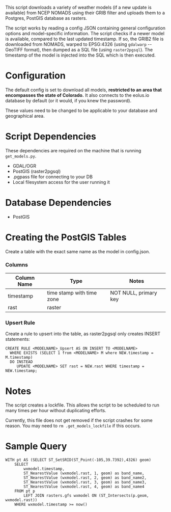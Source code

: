 This script downloads a variety of weather models (if a new update is available) from NCEP NOMADS using their GRIB filter and uploads them to a Postgres, PostGIS database as rasters.

The script works by reading a config JSON containing general configuration options and model-specific information.  The script checks if a newer model is available, compared to the last updated timestamp.  If so, the GRIB2 file is downloaded from NOMADS, warped to EPSG:4326 (using `gdalwarp` -- GeoTIFF format), then dumped as a SQL file (using `raster2pgsql`).  The timestamp of the model is injected into the SQL which is then executed.

# Configuration
The default config is set to download all models, **restricted to an area that encompasses the state of Colorado.**  It also connects to the eolus.io database by default (or it would, if you knew the password).

These values need to be changed to be applicable to your database and geographical area.

# Script Dependencies
These dependencies are required on the machine that is running `get_models.py`.

 * GDAL/OGR
 * PostGIS (raster2pgsql)
 * .pgpass file for connecting to your DB
 * Local filesystem access for the user running it

# Database Dependencies
 * PostGIS

# Creating the PostGIS Tables
Create a table with the exact same name as the model in config.json.

### Columns
| Column Name | Type | Notes |
|-------------|------|-------|
| timestamp | time stamp with time zone | NOT NULL, primary key |
| rast | raster |    |

### Upsert Rule
Create a rule to upsert into the table, as raster2pgsql only creates INSERT statements:

```
CREATE RULE <MODELNAME>_Upsert AS ON INSERT TO <MODELNAME>
  WHERE EXISTS (SELECT 1 from <MODELNAME> M where NEW.timestamp = M.timestamp)
  DO INSTEAD
     UPDATE <MODELNAME> SET rast = NEW.rast WHERE timestamp = NEW.timestamp;
```

# Notes
The script creates a lockfile.  This allows the script to be scheduled to run many times per hour without duplicating efforts.

Currently, this file does not get removed if the script crashes for some reason.  You may need to `rm .get_models_lockfile` if this occurs.

# Sample Query
```
WITH pt AS (SELECT ST_SetSRID(ST_Point(-105,39.7392),4326) geom)
	SELECT
		wxmodel.timestamp,
		ST_NearestValue (wxmodel.rast, 1, geom) as band_name,
		ST_NearestValue (wxmodel.rast, 2, geom) as band_name2,
		ST_NearestValue (wxmodel.rast, 3, geom) as band_name3,
		ST_NearestValue (wxmodel.rast, 4, geom) as band_name4
	FROM pt p
		LEFT JOIN rasters.gfs wxmodel ON (ST_Intersects(p.geom, wxmodel.rast))
	WHERE wxmodel.timestamp >= now()
```